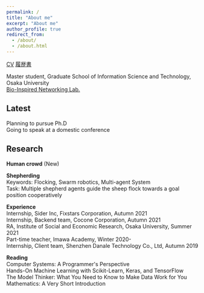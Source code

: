 ```yaml
---
permalink: /
title: "About me"
excerpt: "About me"
author_profile: true
redirect_from: 
  - /about/
  - /about.html
---
```




[CV](/files/vita_AiyiLi.pdf) [履歴書](/files/vita_AiyiLi_jp.pdf)

Master student, Graduate School of Information Science and Technology, Osaka University  
[Bio-Inspired Networking Lab.](http://www-waka.ics.es.osaka-u.ac.jp/)

## Latest

Planning to pursue Ph.D  
Going to speak at a domestic conference

## Research

**Human crowd** (New)

**Shepherding**  
Keywords: Flocking, Swarm robotics, Multi-agent System  
Task: Multiple shepherd agents guide the sheep flock towards a goal position cooperatively

<script async class="speakerdeck-embed" data-slide="1" data-id="0475023755b6416e8e1d633b6a5cf170" data-ratio="1.33333333333333" src="//speakerdeck.com/assets/embed.js"></script>

**Experience**  
Internship, Sider Inc, Fixstars Corporation, Autumn 2021  
Internship, Backend team, Cocone Corporation, Autumn 2021  
RA, Institute of Social and Economic Research, Osaka University, Summer 2021  
Part-time teacher, Imawa Academy, Winter 2020-  
Internship, Client team, Shenzhen Danale Technology Co., Ltd, Autumn 2019

**Reading**   
Computer Systems: A Programmer's Perspective  
Hands-On Machine Learning with Scikit-Learn, Keras, and TensorFlow  
The Model Thinker: What You Need to Know to Make Data Work for You  
Mathematics: A Very Short Introduction
